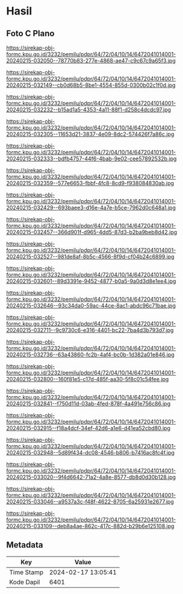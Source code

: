 # Hasil

## Foto C Plano

https://sirekap-obj-formc.kpu.go.id/3232/pemilu/pdpr/64/72/04/10/14/6472041014001-20240215-032050--78770b83-277e-4868-ae47-c9c67c9a65f3.jpg

https://sirekap-obj-formc.kpu.go.id/3232/pemilu/pdpr/64/72/04/10/14/6472041014001-20240215-032149--cb0d68b5-8be1-4554-855d-0300b02c1f0d.jpg

https://sirekap-obj-formc.kpu.go.id/3232/pemilu/pdpr/64/72/04/10/14/6472041014001-20240215-032232--b15ad1a5-4353-4a11-88f1-d258c4dcdc97.jpg

https://sirekap-obj-formc.kpu.go.id/3232/pemilu/pdpr/64/72/04/10/14/6472041014001-20240215-032305--11653d21-3837-4e09-8dc2-574426f7a86c.jpg

https://sirekap-obj-formc.kpu.go.id/3232/pemilu/pdpr/64/72/04/10/14/6472041014001-20240215-032333--bdfb4757-44f6-4bab-9e02-cee57892532b.jpg

https://sirekap-obj-formc.kpu.go.id/3232/pemilu/pdpr/64/72/04/10/14/6472041014001-20240215-032359--577e6653-fbbf-4fc8-8cd9-f938084830ab.jpg

https://sirekap-obj-formc.kpu.go.id/3232/pemilu/pdpr/64/72/04/10/14/6472041014001-20240215-032429--693baee3-d16e-4a7e-b5ce-7962d0c648a1.jpg

https://sirekap-obj-formc.kpu.go.id/3232/pemilu/pdpr/64/72/04/10/14/6472041014001-20240215-032457--366d901f-d965-4dd5-87d3-b2ba9beb8d42.jpg

https://sirekap-obj-formc.kpu.go.id/3232/pemilu/pdpr/64/72/04/10/14/6472041014001-20240215-032527--981de8af-8b5c-4566-8f9d-cf04b24c6899.jpg

https://sirekap-obj-formc.kpu.go.id/3232/pemilu/pdpr/64/72/04/10/14/6472041014001-20240215-032601--89d3391e-9452-4877-b0a5-9a0d3d8e1ee4.jpg

https://sirekap-obj-formc.kpu.go.id/3232/pemilu/pdpr/64/72/04/10/14/6472041014001-20240215-032646--93c34da0-59ac-44ce-8ac1-abdc96c71bae.jpg

https://sirekap-obj-formc.kpu.go.id/3232/pemilu/pdpr/64/72/04/10/14/6472041014001-20240215-032711--9c9730c6-e316-4401-bc22-7ba4d3b793d7.jpg

https://sirekap-obj-formc.kpu.go.id/3232/pemilu/pdpr/64/72/04/10/14/6472041014001-20240215-032736--63a43860-fc2b-4af4-bc0b-1d382a01e846.jpg

https://sirekap-obj-formc.kpu.go.id/3232/pemilu/pdpr/64/72/04/10/14/6472041014001-20240215-032800--160f81e5-c17d-485f-aa30-5f8c01c54fee.jpg

https://sirekap-obj-formc.kpu.go.id/3232/pemilu/pdpr/64/72/04/10/14/6472041014001-20240215-032841--f750d11d-03ab-4fed-878f-4a491e756c86.jpg

https://sirekap-obj-formc.kpu.go.id/3232/pemilu/pdpr/64/72/04/10/14/6472041014001-20240215-032915--f18a4dcf-34ef-42d6-a1e6-d41ea52cbd80.jpg

https://sirekap-obj-formc.kpu.go.id/3232/pemilu/pdpr/64/72/04/10/14/6472041014001-20240215-032948--5d89f434-dc08-4546-b806-b7416ac8fc4f.jpg

https://sirekap-obj-formc.kpu.go.id/3232/pemilu/pdpr/64/72/04/10/14/6472041014001-20240215-033020--9f4d6642-71a2-4a8e-8577-db8d0d30b128.jpg

https://sirekap-obj-formc.kpu.go.id/3232/pemilu/pdpr/64/72/04/10/14/6472041014001-20240215-033046--a9537a3c-f48f-4622-8705-6a25931e2677.jpg

https://sirekap-obj-formc.kpu.go.id/3232/pemilu/pdpr/64/72/04/10/14/6472041014001-20240215-033109--deb8a4ae-862c-417c-882d-b29b6e125108.jpg


## Metadata

| Key        | Value               |
| ---------- | ------------------- |
| Time Stamp | 2024-02-17 13:05:41 |
| Kode Dapil | 6401                |



